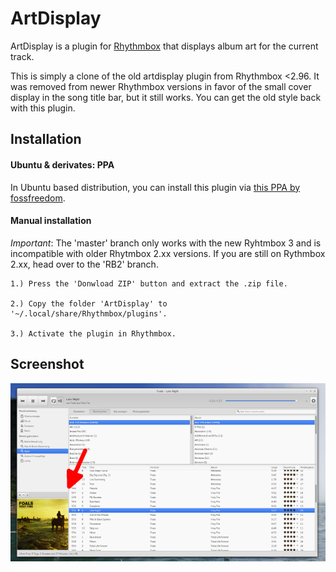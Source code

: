 ArtDisplay
===========

ArtDisplay is a plugin for [Rhythmbox](http://projects.gnome.org/rhythmbox/) that displays album art for the current track.

This is simply a clone of the old artdisplay plugin from Rhythmbox <2.96. It was removed from newer Rhythmbox versions in favor of the small cover display in the song title bar, but it still works. 
You can get the old style back with this plugin.



Installation
------------

#### Ubuntu & derivates: PPA ####

In Ubuntu based distribution, you can install this plugin via [this PPA by fossfreedom](https://launchpad.net/~fossfreedom/+archive/rhythmbox-plugins).

#### Manual installation ####

*Important*: The 'master' branch only works with the new Ryhtmbox 3 and is incompatible with older Rhytmbox 2.xx versions. If you are still on Rythmbox 2.xx, head over to the 'RB2' branch.

	1.) Press the 'Donwload ZIP' button and extract the .zip file.

	2.) Copy the folder 'ArtDisplay' to '~/.local/share/Rhythmbox/plugins'.
	
	3.) Activate the plugin in Rhythmbox. 
	


Screenshot
-----------

![Screenshot](img/screenshot.png)